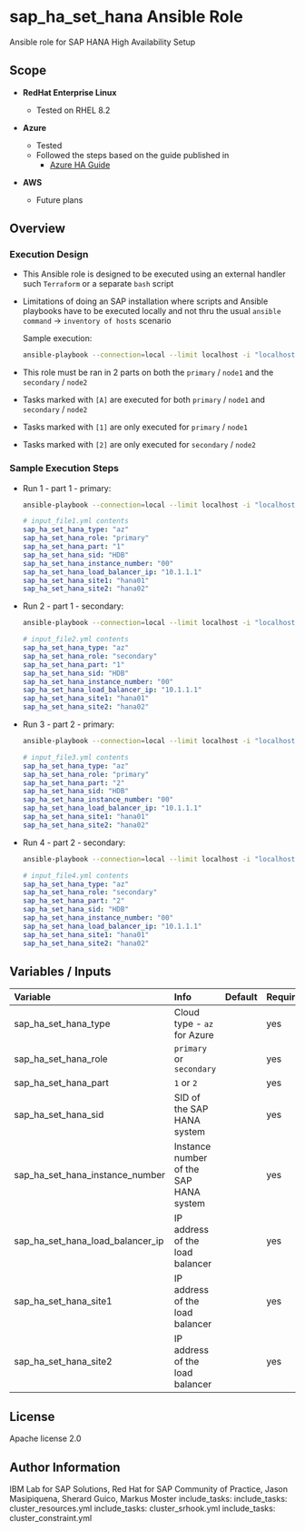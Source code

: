 # sap_ha_set_hana Ansible Role

Ansible role for SAP HANA High Availability Setup

## Scope

- **RedHat Enterprise Linux**
    - Tested on RHEL 8.2

- **Azure** 
    - Tested
    - Followed the steps based on the guide published in
        - [Azure HA Guide](https://docs.microsoft.com/en-us/azure/virtual-machines/workloads/sap/sap-hana-high-availability-rhel)

- **AWS**
    - Future plans

## Overview

### Execution Design

- This Ansible role is designed to be executed using an external handler such `Terraform` or a separate `bash` script
- Limitations of doing an SAP installation where scripts and Ansible playbooks have to be executed locally and not thru the usual `ansible command` -> `inventory of hosts` scenario

    Sample execution:

    ```bash
    ansible-playbook --connection=local --limit localhost -i "localhost," sap-hana-ha.yml -e "@input_file.yml"
    ```

- This role must be ran in 2 parts on both the `primary` / `node1` and the `secondary` / `node2`
- Tasks marked with `[A]` are executed for both `primary` / `node1` and `secondary` / `node2`
- Tasks marked with `[1]` are only executed for `primary` / `node1`
- Tasks marked with `[2]` are only executed for `secondary` / `node2`

### Sample Execution Steps

- Run 1 - part 1 - primary:
    ```bash
    ansible-playbook --connection=local --limit localhost -i "localhost," sap-hana-ha.yml -e "@input_file1.yml"
    ```
    ```yaml
    # input_file1.yml contents
    sap_ha_set_hana_type: "az"
    sap_ha_set_hana_role: "primary"
    sap_ha_set_hana_part: "1"
    sap_ha_set_hana_sid: "HDB"
    sap_ha_set_hana_instance_number: "00"
    sap_ha_set_hana_load_balancer_ip: "10.1.1.1"
    sap_ha_set_hana_site1: "hana01"
    sap_ha_set_hana_site2: "hana02"
    ```

- Run 2 - part 1 - secondary:
    ```bash
    ansible-playbook --connection=local --limit localhost -i "localhost," sap-hana-ha.yml -e "@input_file2.yml"
    ```
    ```yaml
    # input_file2.yml contents
    sap_ha_set_hana_type: "az"
    sap_ha_set_hana_role: "secondary"
    sap_ha_set_hana_part: "1"
    sap_ha_set_hana_sid: "HDB"
    sap_ha_set_hana_instance_number: "00"
    sap_ha_set_hana_load_balancer_ip: "10.1.1.1"
    sap_ha_set_hana_site1: "hana01"
    sap_ha_set_hana_site2: "hana02"
    ```

- Run 3 - part 2 - primary:
    ```bash
    ansible-playbook --connection=local --limit localhost -i "localhost," sap-hana-ha.yml -e "@input_file3.yml"
    ```
    ```yaml
    # input_file3.yml contents
    sap_ha_set_hana_type: "az"
    sap_ha_set_hana_role: "primary"
    sap_ha_set_hana_part: "2"
    sap_ha_set_hana_sid: "HDB"
    sap_ha_set_hana_instance_number: "00"
    sap_ha_set_hana_load_balancer_ip: "10.1.1.1"
    sap_ha_set_hana_site1: "hana01"
    sap_ha_set_hana_site2: "hana02"
    ```

- Run 4 - part 2 - secondary:
    ```bash
    ansible-playbook --connection=local --limit localhost -i "localhost," sap-hana-ha.yml -e "@input_file4.yml"
    ```
    ```yaml
    # input_file4.yml contents
    sap_ha_set_hana_type: "az"
    sap_ha_set_hana_role: "secondary"
    sap_ha_set_hana_part: "2"
    sap_ha_set_hana_sid: "HDB"
    sap_ha_set_hana_instance_number: "00"
    sap_ha_set_hana_load_balancer_ip: "10.1.1.1"
    sap_ha_set_hana_site1: "hana01"
    sap_ha_set_hana_site2: "hana02"
    ```

## Variables / Inputs

| **Variable**                          | **Info**                                  | **Default** | **Required** |
| :---                                  | :---                                      | :---        | :---         |
| sap_ha_set_hana_type                  | Cloud type - `az` for Azure               | <none>      | yes          |
| sap_ha_set_hana_role                  | `primary` or `secondary`                  | <none>      | yes          |
| sap_ha_set_hana_part                  | `1` or `2`                                | <none>      | yes          |
| sap_ha_set_hana_sid                   | SID of the SAP HANA system                | <none>      | yes          |
| sap_ha_set_hana_instance_number       | Instance number of the SAP HANA system    | <none>      | yes          |
| sap_ha_set_hana_load_balancer_ip      | IP address of the load balancer           | <none>      | yes          |
| sap_ha_set_hana_site1                 | IP address of the load balancer           | <none>      | yes          |
| sap_ha_set_hana_site2                 | IP address of the load balancer           | <none>      | yes          |

## License

Apache license 2.0

## Author Information

IBM Lab for SAP Solutions, Red Hat for SAP Community of Practice, Jason Masipiquena, Sherard Guico, Markus Moster
  include_tasks: 
  include_tasks: cluster_resources.yml
  include_tasks: cluster_srhook.yml
  include_tasks: cluster_constraint.yml
